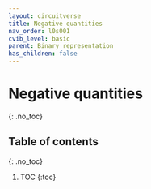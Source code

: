 ```yaml
---
layout: circuitverse
title: Negative quantities
nav_order: l0s001
cvib_level: basic
parent: Binary representation
has_children: false
---
```


# Negative quantities
{: .no_toc}

## Table of contents
{: .no_toc}

1. TOC
{:toc}
